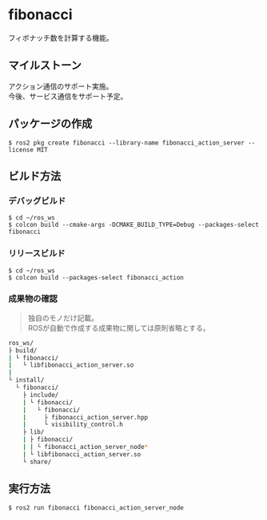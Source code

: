 # fibonacci

フィボナッチ数を計算する機能。

## マイルストーン

アクション通信のサポート実施。  
今後、サービス通信をサポート予定。

## パッケージの作成

```console
$ ros2 pkg create fibonacci --library-name fibonacci_action_server --license MIT
```

## ビルド方法

### デバッグビルド

```console
$ cd ~/ros_ws
$ colcon build --cmake-args -DCMAKE_BUILD_TYPE=Debug --packages-select fibonacci
```

### リリースビルド

```console
$ cd ~/ros_ws
$ colcon build --packages-select fibonacci_action
```

### 成果物の確認

> 独自のモノだけ記載。  
> ROSが自動で作成する成果物に関しては原則省略とする。

```bash
ros_ws/
├ build/
| └ fibonacci/
|   └ libfibonacci_action_server.so
|
└ install/
  └ fibonacci/
    ├ include/
    | └ fibonacci/
    |   └ fibonacci/
    |     ├ fibonacci_action_server.hpp
    |     └ visibility_control.h
    ├ lib/
    | ├ fibonacci/
    | | └ fibonacci_action_server_node*
    | └ libfibonacci_action_server.so
    └ share/
```

## 実行方法

```console
$ ros2 run fibonacci fibonacci_action_server_node
```

